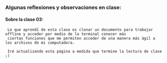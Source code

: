 
### Algunas reflexiones y observaciones en clase:

#### Sobre la clase 03:
     Lo que aprendí de esta clase es clonar un documento para trabajar offline y acceder por medio de la terminal conocer más  
     ciertas funciones que me permiten acceder de una manera más ágil a los archivos de mi computadora.
     
     Iré actualizando esta página a medida que termine la lectura de clase ;)

